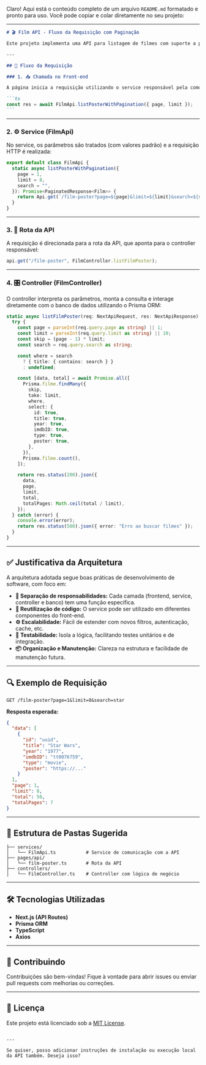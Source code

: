 Claro! Aqui está o conteúdo completo de um arquivo `README.md` formatado e pronto para uso. Você pode copiar e colar diretamente no seu projeto:

---

````markdown
# 🎬 Film API - Fluxo da Requisição com Paginação

Este projeto implementa uma API para listagem de filmes com suporte a paginação e busca por título. A seguir está descrito o fluxo completo da requisição, desde o front-end até a consulta ao banco de dados, incluindo uma justificativa da arquitetura adotada.

---

## 🔄 Fluxo da Requisição

### 1. 📥 Chamada no Front-end

A página inicia a requisição utilizando o service responsável pela comunicação com a API:

```ts
const res = await FilmApi.listPosterWithPagination({ page, limit });
```
````

---

### 2. ⚙️ Service (FilmApi)

No service, os parâmetros são tratados (com valores padrão) e a requisição HTTP é realizada:

```ts
export default class FilmApi {
  static async listPosterWithPagination({
    page = 1,
    limit = 8,
    search = "",
  }): Promise<PaginatedResponse<Film>> {
    return Api.get(`/film-poster?page=${page}&limit=${limit}&search=${search}`);
  }
}
```

---

### 3. 🚏 Rota da API

A requisição é direcionada para a rota da API, que aponta para o controller responsável:

```ts
api.get("/film-poster", FilmController.listFilmPoster);
```

---

### 4. 🎛️ Controller (FilmController)

O controller interpreta os parâmetros, monta a consulta e interage diretamente com o banco de dados utilizando o Prisma ORM:

```ts
static async listFilmPoster(req: NextApiRequest, res: NextApiResponse) {
  try {
    const page = parseInt(req.query.page as string) || 1;
    const limit = parseInt(req.query.limit as string) || 10;
    const skip = (page - 1) * limit;
    const search = req.query.search as string;

    const where = search
      ? { title: { contains: search } }
      : undefined;

    const [data, total] = await Promise.all([
      Prisma.filme.findMany({
        skip,
        take: limit,
        where,
        select: {
          id: true,
          title: true,
          year: true,
          imdbID: true,
          type: true,
          poster: true,
        },
      }),
      Prisma.filme.count(),
    ]);

    return res.status(200).json({
      data,
      page,
      limit,
      total,
      totalPages: Math.ceil(total / limit),
    });
  } catch (error) {
    console.error(error);
    return res.status(500).json({ error: "Erro ao buscar filmes" });
  }
}
```

---

## ✅ Justificativa da Arquitetura

A arquitetura adotada segue boas práticas de desenvolvimento de software, com foco em:

- **🔗 Separação de responsabilidades:** Cada camada (frontend, service, controller e banco) tem uma função específica.
- **🔄 Reutilização de código:** O service pode ser utilizado em diferentes componentes do front-end.
- **⚙️ Escalabilidade:** Fácil de estender com novos filtros, autenticação, cache, etc.
- **🧪 Testabilidade:** Isola a lógica, facilitando testes unitários e de integração.
- **📦 Organização e Manutenção:** Clareza na estrutura e facilidade de manutenção futura.

---

## 🔍 Exemplo de Requisição

```http
GET /film-poster?page=1&limit=8&search=star
```

**Resposta esperada:**

```json
{
  "data": [
    {
      "id": "uuid",
      "title": "Star Wars",
      "year": "1977",
      "imdbID": "tt0076759",
      "type": "movie",
      "poster": "https://..."
    }
  ],
  "page": 1,
  "limit": 8,
  "total": 50,
  "totalPages": 7
}
```

---

## 🧱 Estrutura de Pastas Sugerida

```
├── services/
│   └── FilmApi.ts           # Service de comunicação com a API
├── pages/api/
│   └── film-poster.ts       # Rota da API
├── controllers/
│   └── FilmController.ts    # Controller com lógica de negócio
```

---

## 🛠️ Tecnologias Utilizadas

- **Next.js (API Routes)**
- **Prisma ORM**
- **TypeScript**
- **Axios**

---

## 🤝 Contribuindo

Contribuições são bem-vindas! Fique à vontade para abrir issues ou enviar pull requests com melhorias ou correções.

---

## 📄 Licença

Este projeto está licenciado sob a [MIT License](LICENSE).

```

---

Se quiser, posso adicionar instruções de instalação ou execução local da API também. Deseja isso?
```
